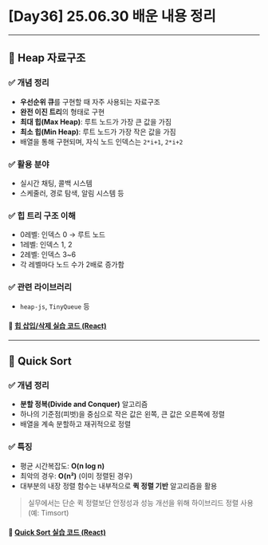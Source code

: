 # \[Day36] 25.06.30 배운 내용 정리

---

## 📌 Heap 자료구조

### ✅ 개념 정리

- **우선순위 큐**를 구현할 때 자주 사용되는 자료구조
- **완전 이진 트리**의 형태로 구현
- **최대 힙(Max Heap)**: 루트 노드가 가장 큰 값을 가짐
- **최소 힙(Min Heap)**: 루트 노드가 가장 작은 값을 가짐
- 배열을 통해 구현되며, 자식 노드 인덱스는 `2*i+1`, `2*i+2`

### ✅ 활용 분야

- 실시간 채팅, 콜백 시스템
- 스케줄러, 경로 탐색, 알림 시스템 등

### ✅ 힙 트리 구조 이해

- 0레벨: 인덱스 0 → 루트 노드
- 1레벨: 인덱스 1, 2
- 2레벨: 인덱스 3\~6
- 각 레벨마다 노드 수가 2배로 증가함

### ✅ 관련 라이브러리

- `heap-js`, `TinyQueue` 등

#### 🧪 [힙 삽입/삭제 실습 코드 (React)](./src/HeapEx/HeapEx.jsx)

---

## 📌 Quick Sort

### ✅ 개념 정리

- **분할 정복(Divide and Conquer)** 알고리즘
- 하나의 기준점(피벗)을 중심으로 작은 값은 왼쪽, 큰 값은 오른쪽에 정렬
- 배열을 계속 분할하고 재귀적으로 정렬

### ✅ 특징

- 평균 시간복잡도: **O(n log n)**
- 최악의 경우: **O(n²)** (이미 정렬된 경우)
- 대부분의 내장 정렬 함수는 내부적으로 **퀵 정렬 기반** 알고리즘을 활용

> 실무에서는 단순 퀵 정렬보단 안정성과 성능 개선을 위해 하이브리드 정렬 사용 (예: Timsort)

#### 🧪 [Quick Sort 실습 코드 (React)](./src/quicksort/QuickSort.jsx)
